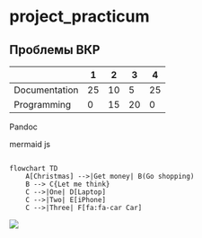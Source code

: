 # project_practicum

## Проблемы ВКР

| | 1 | 2| 3| 4| 
|-|--|--|--|--|
|Documentation|25|10|5|25|
|Programming| 0|15|20|0|

Pandoc

mermaid js

```mermaid

flowchart TD
    A[Christmas] -->|Get money| B(Go shopping)
    B --> C{Let me think}
    C -->|One| D[Laptop]
    C -->|Two| E[iPhone]
    C -->|Three| F[fa:fa-car Car]

```

![](https://lh4.googleusercontent.com/tfwzqvpD6W16jVC_ezWZQsK3baTgH5gZbeDE3_n1QLDbCQ92tmdm7SL0_7cyHBjsHcXsZYx3WoTY1MgMzxBryDZhdraBXPbhYsX3k6bf37T82Gdy0QSAmmBQVWAjZMzEvOLBUfvz)
